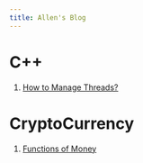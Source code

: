 ```yaml
---
title: Allen's Blog
---
```


# C++

1. [How to Manage Threads?](https://allensun1024.github.io/blogs/2024/04/23/managing-threads.html)

# CryptoCurrency

1. [Functions of Money](https://allensun1024.github.io/blogs/2024/04/23/what-is-money.html)

